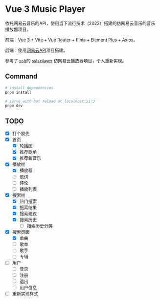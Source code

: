# Vue 3 Music Player

依托网易云音乐的API，使用当下流行技术（2022）搭建的仿网易云音乐的音乐播放器项目。

前端：Vue 3 + Vite + Vue Router + Pinia + Element Plus + Axios。

后端：使用[网易云API](https://github.com/Binaryify/NeteaseCloudMusicApi)项目搭建。

参考了
[ssh](https://github.com/sl1673495)的
[ssh player](https://github.com/sl1673495/vue-netease-music)
仿网易云播放器项目，个人重新实现。

## Command

```bash
# install dependencies
pnpm install

# serve with hot reload at localhost:5173
pnpm dev
````

## TODO

- [x] 打个胶先
-  [x] 首页
  - [x] 轮播图
  - [x] 推荐歌单
  - [x] 推荐新音乐
- [x] 播放栏
  - [x] 播放器
  - [ ] 歌词
  - [ ] 评论
  - [ ] 播放列表
- [x] 搜索栏
  - [x] 热门搜索
  - [x] 搜索结果
  - [x] 搜索建议
  - [x] 搜索历史
    - [ ] 搜索历史分类
- [x] 搜索页面
  - [x] 单曲
  - [ ] 歌单
  - [ ] 歌手
  - [ ] 专辑
- [ ] 用户
  - [ ] 登录
  - [ ] 注册
  - [ ] 退出
  - [ ] 用户信息
- [ ] 重新实现样式